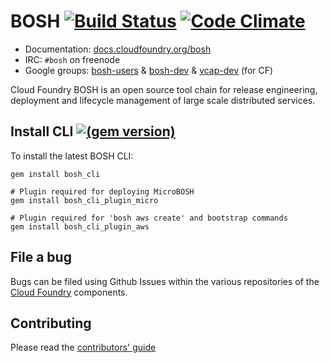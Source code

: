 # BOSH [![Build Status](https://travis-ci.org/cloudfoundry/bosh.png?branch=master)](https://travis-ci.org/cloudfoundry/bosh) [![Code Climate](https://codeclimate.com/github/cloudfoundry/bosh.png)](https://codeclimate.com/github/cloudfoundry/bosh)

* Documentation: [docs.cloudfoundry.org/bosh](http://docs.cloudfoundry.org/bosh)
* IRC: `#bosh` on freenode
* Google groups:
  [bosh-users](https://groups.google.com/a/cloudfoundry.org/group/bosh-users/topics) &
  [bosh-dev](https://groups.google.com/a/cloudfoundry.org/group/bosh-dev/topics) &
  [vcap-dev](https://groups.google.com/a/cloudfoundry.org/group/vcap-dev/topics) (for CF)

Cloud Foundry BOSH is an open source tool chain for release engineering,
deployment and lifecycle management of large scale distributed services.


## Install CLI  [![(gem version)](https://badge.fury.io/rb/bosh_cli.png)](https://rubygems.org/gems/bosh_cli) 

To install the latest BOSH CLI:

```
gem install bosh_cli

# Plugin required for deploying MicroBOSH
gem install bosh_cli_plugin_micro

# Plugin required for 'bosh aws create' and bootstrap commands
gem install bosh_cli_plugin_aws
```


## File a bug

Bugs can be filed using Github Issues within the various repositories of the
[Cloud Foundry](http://github.com/cloudfoundry) components.


## Contributing

Please read the [contributors' guide](CONTRIBUTING.md)
